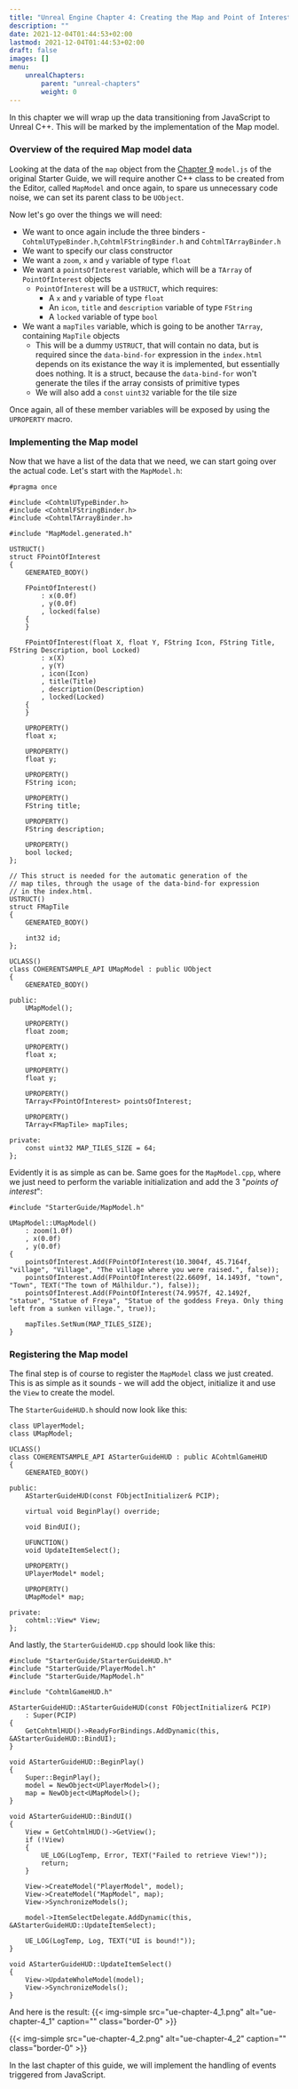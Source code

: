 ```yaml
---
title: "Unreal Engine Chapter 4: Creating the Map and Point of Interest"
description: ""
date: 2021-12-04T01:44:53+02:00
lastmod: 2021-12-04T01:44:53+02:00
draft: false
images: []
menu:
    unrealChapters:
        parent: "unreal-chapters"
        weight: 0
---
```


In this chapter we will wrap up the data transitioning from JavaScript to Unreal C++. This will be marked by the implementation of the Map model.

### Overview of the required Map model data

Looking at the data of the `map` object from the [Chapter 9](https://starter.coherent-labs.com/chapters/chapter-9/) `model.js` of the original Starter Guide, we will require another C++ class to be created from the Editor, called `MapModel` and once again, to spare us unnecessary code noise, we can set its parent class to be `UObject`.

Now let's go over the things we will need:

* We want to once again include the three binders - `CohtmlUTypeBinder.h`,`CohtmlFStringBinder.h` and `CohtmlTArrayBinder.h`
* We want to specify our class constructor
* We want a `zoom`, `x` and `y` variable of type `float`
* We want a `pointsOfInterest` variable, which will be a `TArray` of `PointOfInterest` objects
  * `PointOfInterest` will be a `USTRUCT`, which requires:
    * A `x` and `y` variable of type `float`
    * An `icon`, `title` and `description` variable of type `FString`
    * A `locked` variable of type `bool`
* We want a `mapTiles` variable, which is going to be another `TArray`, containing `MapTile` objects
  * This will be a dummy `USTRUCT`, that will contain no data, but is required since the `data-bind-for` expression in the `index.html` depends on its existance the way it is implemented, but essentially does nothing. It is a struct, because the `data-bind-for` won't generate the tiles if the array consists of primitive types
  * We will also add a `const` `uint32` variable for the tile size

Once again, all of these member variables will be exposed by using the `UPROPERTY` macro.

### Implementing the Map model

Now that we have a list of the data that we need, we can start going over the actual code. Let's start with the `MapModel.h`:

```
#pragma once

#include <CohtmlUTypeBinder.h>
#include <CohtmlFStringBinder.h>
#include <CohtmlTArrayBinder.h>

#include "MapModel.generated.h"

USTRUCT()
struct FPointOfInterest
{
    GENERATED_BODY()

    FPointOfInterest()
        : x(0.0f)
        , y(0.0f)
        , locked(false)
    {
    }

    FPointOfInterest(float X, float Y, FString Icon, FString Title, FString Description, bool Locked)
        : x(X)
        , y(Y)
        , icon(Icon)
        , title(Title)
        , description(Description)
        , locked(Locked)
    {
    }
    
    UPROPERTY()
    float x;

    UPROPERTY()
    float y;

    UPROPERTY()
    FString icon;

    UPROPERTY()
    FString title;

    UPROPERTY()
    FString description;

    UPROPERTY()
    bool locked;
};

// This struct is needed for the automatic generation of the
// map tiles, through the usage of the data-bind-for expression
// in the index.html.
USTRUCT()
struct FMapTile
{
    GENERATED_BODY()

    int32 id;
};

UCLASS()
class COHERENTSAMPLE_API UMapModel : public UObject
{
    GENERATED_BODY()

public:
    UMapModel();

    UPROPERTY()
    float zoom;

    UPROPERTY()
    float x;

    UPROPERTY()
    float y;

    UPROPERTY()
    TArray<FPointOfInterest> pointsOfInterest;

    UPROPERTY()
    TArray<FMapTile> mapTiles;

private:
    const uint32 MAP_TILES_SIZE = 64;
};
```

Evidently it is as simple as can be. Same goes for the `MapModel.cpp`, where we just need to perform the variable initialization and add the 3 "*points of interest*":

```
#include "StarterGuide/MapModel.h"

UMapModel::UMapModel()
    : zoom(1.0f)
    , x(0.0f)
    , y(0.0f)
{
    pointsOfInterest.Add(FPointOfInterest(10.3004f, 45.7164f, "village", "Village", "The village where you were raised.", false));
    pointsOfInterest.Add(FPointOfInterest(22.6609f, 14.1493f, "town", "Town", TEXT("The town of Málhildur."), false));
    pointsOfInterest.Add(FPointOfInterest(74.9957f, 42.1492f, "statue", "Statue of Freya", "Statue of the goddess Freya. Only thing left from a sunken village.", true));

    mapTiles.SetNum(MAP_TILES_SIZE);
}
```

### Registering the Map model

The final step is of course to register the `MapModel` class we just created. This is as simple as it sounds - we will add the object, initialize it and use the `View` to create the model.

The `StarterGuideHUD.h` should now look like this:

```
class UPlayerModel;
class UMapModel;

UCLASS()
class COHERENTSAMPLE_API AStarterGuideHUD : public ACohtmlGameHUD
{
    GENERATED_BODY()

public:
    AStarterGuideHUD(const FObjectInitializer& PCIP);

    virtual void BeginPlay() override;

    void BindUI();

    UFUNCTION()
    void UpdateItemSelect();

    UPROPERTY()
    UPlayerModel* model;

    UPROPERTY()
    UMapModel* map;

private:
    cohtml::View* View;
};
```

And lastly, the `StarterGuideHUD.cpp` should look like this:

```
#include "StarterGuide/StarterGuideHUD.h"
#include "StarterGuide/PlayerModel.h"
#include "StarterGuide/MapModel.h"

#include "CohtmlGameHUD.h"

AStarterGuideHUD::AStarterGuideHUD(const FObjectInitializer& PCIP)
    : Super(PCIP)
{
    GetCohtmlHUD()->ReadyForBindings.AddDynamic(this, &AStarterGuideHUD::BindUI);
}

void AStarterGuideHUD::BeginPlay()
{
    Super::BeginPlay();
    model = NewObject<UPlayerModel>();
    map = NewObject<UMapModel>();
}

void AStarterGuideHUD::BindUI()
{
    View = GetCohtmlHUD()->GetView();
    if (!View)
    {
        UE_LOG(LogTemp, Error, TEXT("Failed to retrieve View!"));
        return;
    }

    View->CreateModel("PlayerModel", model);
    View->CreateModel("MapModel", map);
    View->SynchronizeModels();

    model->ItemSelectDelegate.AddDynamic(this, &AStarterGuideHUD::UpdateItemSelect);

    UE_LOG(LogTemp, Log, TEXT("UI is bound!"));
}

void AStarterGuideHUD::UpdateItemSelect()
{
    View->UpdateWholeModel(model);
    View->SynchronizeModels();
}
```

And here is the result:
{{< img-simple src="ue-chapter-4_1.png" alt="ue-chapter-4_1" caption="<em></em>" class="border-0" >}}

{{< img-simple src="ue-chapter-4_2.png" alt="ue-chapter-4_2" caption="<em></em>" class="border-0" >}}

In the last chapter of this guide, we will implement the handling of events triggered from JavaScript.
